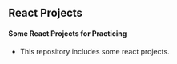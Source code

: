 ## React Projects

#### Some React Projects for Practicing

- This repository includes some react projects.
